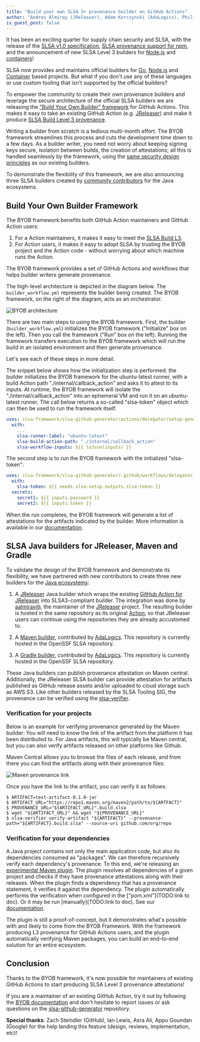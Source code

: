 ```yaml
---
title: "Build your own SLSA 3+ provenance builder on GitHub Actions"
author: "Andres Almiray (JReleaser), Adam Korczynski (AdaLogics), Philip Harrison (GitHub), Laurent Simon (Google)"
is_guest_post: false
---
```


It has been an exciting quarter for supply chain security and SLSA, with the release of the [SLSA v1.0 specification](2023-04-19-slsa-v1-final.md), [SLSA provenance support for npm](https://github.blog/2023-04-19-introducing-npm-package-provenance/), and the announcement of new SLSA Level 3 builders for [Node.js](2023-05-11-bringing-improved-supply-chain-security-to-the-nodejs-ecosystem.md) and [containers](2023-06-13-slsa-github-worfklows-container-based.md)! 

SLSA now provides and maintains official builders for [Go](2022/06/slsa-github-workflows), [Node.js](2023/05/bringing-improved-supply-chain-security-to-the-nodejs-ecosystem) and [Container](2023/06/slsa-github-worfklows-container-based) based projects.
But what if you don't use any of these languages or use custom tooling that isn't supported by the official builders?

To empower the community to create their own provenance builders and leverage the secure architecture of the official SLSA builders we are releasing the ["Build Your Own Builder" framework](https://github.com/slsa-framework/slsa-github-generator/tree/main#build-your-own-builder) for GitHub Actions. This makes it easy to take an existing GitHub Action (e.g. [JReleaser](https://jreleaser.org/)) and make it produce [SLSA Build Level 3 provenance](https://slsa.dev/spec/v1.0/requirements#provenance-generation).

Writing a builder from scratch is a tedious multi-month effort. The BYOB framework streamlines this process and cuts the development time down to a few days. As a builder writer, you need not worry about keeping signing keys secure, isolation between builds, the creation of attestations; all this is handled seamlessly by the framework, using the [same security design principles](https://github.com/slsa-framework/slsa-github-generator/tree/main#specifications) as our existing builders.

To demonstrate the flexibility of this framework, we are also announcing three SLSA builders created by [community contributors](https://github.com/laurentsimon/slsa-github-generator/blob/feat/hof/README.md#builder-creation) for the Java ecosystems.

## Build Your Own Builder Framework

The BYOB framework benefits both GitHub Action maintainers and GitHub Action users:

1. For a Action maintainers, it makes it easy to meet the [SLSA Build L3](https://slsa.dev/spec/v1.0/levels#build-l3).
1. For Action users, it makes it easy to adopt SLSA by trusting the BYOB project and the Action code - without worrying about which machine runs the Action.

The BYOB framework provides a set of GitHub Actions and workflows that helps builder writers generate provenance.

The high-level architecture is depicted in the diagram below. The `builder_workflow.yml` represents the builder being created. The BYOB framework, on the right of the diagram, acts as an orchestrator. 

![BYOB architecture](https://github.com/slsa-framework/slsa/assets/64505099/51c796e3-754e-4cd8-b2ea-dd8c23662411)

There are two main steps to using the BYOB framework. First, the builder (`builder_workflow.yml`) initializes the BYOB framework ("Initialize" box on the left). Then you call the framework ("Run" box on the left). Running the framework transfers execution to the BYOB framework which will run the build in an isolated environment and then generate provenance.

Let's see each of these steps in more detail.

The snippet below shows how the initialization step is performed: the builder initializes the BYOB framework for the ubuntu-latest runner, with a build Action path "./internal/callback_action" and asks it to attest to its inputs. At runtime, the BYOB framework will isolate the "./internal/callback_action" into an ephemeral VM and run it on an ubuntu-latest runner. The call below returns a so-called "slsa-token" object which can then be used to run the framework itself.

```yaml
uses: slsa-framework/slsa-github-generator/actions/delegator/setup-generic@v1.8.0
  with:
    ...
    slsa-runner-label: "ubuntu-latest"
    slsa-build-action-path: "./internal/callback_action"
    slsa-workflow-inputs: ${{ toJson(inputs) }}
```

The second step is to run the BYOB framework with the initialized "slsa-token":

```yaml
uses: slsa-framework/slsa-github-generator/.github/workflows/delegator_generic_slsa3.yml@v1.8.0
  with:
    slsa-token: ${{ needs.slsa-setup.outputs.slsa-token }}
  secrets:
    secret1: ${{ inputs.password }}
    secret2: ${{ inputs.token }}
```

When the run completes, the BYOB framework will generate a list of attestations for the artifacts indicated by the builder. More information is available in our [documentation](https://github.com/slsa-framework/slsa-github-generator/blob/main/BYOB.md#generation-of-metadata-layout-file).

## SLSA Java builders for JReleaser, Maven and Gradle

To validate the design of the BYOB framework and demonstrate its flexibility, we have partnered with new contributors to create three new builders for the [Java ecosystems](https://github.com/slsa-framework/slsa-github-generator/blob/main/README.md#builder-creation):

1. A [JReleaser](https://github.com/jreleaser/release-action/tree/java#slsa-builder) Java builder which wraps the existing [GitHub Action for JReleaser](https://github.com/jreleaser/release-action) into SLSA3-compliant builder. The integration was done by [aalmiray@](https://github.com/aalmiray), the maintainer of the [JReleaser](https://jreleaser.org) project. The resulting builder is hosted in the same repository as its original [Action](https://github.com/jreleaser/release-action/blob/java/.github/workflows/builder_slsa3.yml), so that JReleaser users can continue using the repositories they are already accustomed to.

2. A [Maven builder](https://github.com/slsa-framework/slsa-github-generator/tree/main/internal/builders/maven#readme), contributed by [AdaLogics](https://adalogics.com). This repository is currently hosted in the OpenSSF SLSA repository.

3. A [Gradle builder](https://github.com/slsa-framework/slsa-github-generator/tree/main/internal/builders/gradle#readme), contributed by [AdaLogics](https://adalogics.com). This repository is currently hosted in the OpenSSF SLSA repository.

These Java builders can publish provenance attestation on Maven central. Additionally, the JReleaser SLSA builder can provide attestation for artifacts published as GitHub release assets and/or uploaded to cloud storage such as AWS S3. Like other builders released by the SLSA Tooling SIG, the provenance can be verified using the [slsa-verifier](https://github.com/slsa-framework/slsa-verifier).

### Verification for your projects

Below is an example for verifying provenance generated by the Maven builder: You will need to know the link of the artifact from the platform it has been distributed to. For Java artifacts, this will typically be Maven central, but you can also verify artifacts released on other platforms like Github. 

Maven Central allows you to browse the files of each release, and from there you can find the artifacts along with their provenance files:

![Maven provenance link](https://github.com/slsa-framework/slsa/assets/64505099/14ff1de1-a30c-4683-860c-352dc490c1ef)

Once you have the link to the artifact, you can verify it as follows:

```shell
$ ARTIFACT=test-artifact-0.1.0-jar
$ ARTIFACT_URL="https://repo1.maven.org/maven2/path/to/${ARTFACT}"
$ PROVENANCE_URL="${ARTIFACT_URL}".build.slsa
$ wget "${ARTIFACT_URL}" && wget "${PROVENANCE_URL}"
$ slsa-verifier verify-artifact "${ARTIFACT}" --provenance-path="${ARTIFACT}.build.slsa" --source-uri github.com/org/repo
```

### Verification for your dependencies

A Java project contains not only the main application code, but also its dependencies consumed as "packages". We can therefore recursively verify each dependency's provenance. To this end, we're releasing an [experimental Maven plugin](https://github.com/slsa-framework/slsa-verifier/tree/main/experimental/maven-plugin). The plugin resolves all dependencies of a given project and checks if they have provenance attestations along with their releases. When the plugin finds a dependency that has a provenance statement, it verifies it against the dependency.
The plugin automatically performs the verification when configured in the ["pom.xml"](TODO:link to doc). Or it may be run [manually](TODO:link to doc). See our [documentation](https://github.com/slsa-framework/slsa-verifier/tree/main/experimental/maven-plugin).

The plugin is still a proof-of-concept, but it demonstrates what's possible with and likely to come from the BYOB Framework. With the framework producing L3 provenance for GitHub Actions users, and the plugin automatically verifying Maven packages, you can build an end-to-end solution for an entire ecosystem.

## Conclusion

Thanks to the BYOB framework, it's now possible for maintainers of existing GitHub Actions to start producing SLSA Level 3 provenance attestations! 

If you are a maintainer of an existing GitHub Action, try it out by following the [BYOB documentation](https://github.com/slsa-framework/slsa-github-generator/tree/main#build-your-own-builder) and don't hesitate to report issues or ask questions on the [slsa-github-generator](https://github.com/slsa-framework/slsa-github-generator/issues) repository. 

**Special thanks**: Zach Steindler (GitHub), Ian Lewis, Asra Ali, Appu Goundan (Google) for the help landing this feature (design, reviews, implementation, etc)!
